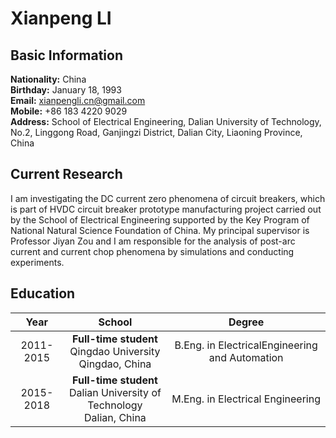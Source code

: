 # Xianpeng LI
## Basic Information
 **Nationality:** China<br>
 **Birthday:** January 18, 1993<br>
 **Email:** xianpengli.cn@gmail.com<br>
 **Mobile:** +86 183 4220 9029<br>
 **Address:** School of Electrical Engineering, Dalian University of Technology, No.2, Linggong Road, Ganjingzi District, Dalian City, Liaoning Province, China
## Current Research
I am investigating the DC current zero phenomena of circuit breakers, which is part of HVDC circuit breaker prototype manufacturing project carried out by the School of Electrical Engineering supported by the Key Program of National Natural Science Foundation of China.
My principal supervisor is Professor Jiyan Zou and I am responsible for the analysis of post-arc current and current chop phenomena by simulations and conducting experiments.
## Education
| Year      | School   |  Degree  |
| :--------:| :---------:  | :----:  |
| 2011-2015    |**Full-time student**<br>Qingdao University<br>Qingdao, China|B.Eng. in ElectricalEngineering and Automation|
| 2015-2018        |**Full-time student**<br>Dalian University of Technology<br>Dalian, China|M.Eng. in Electrical Engineering|
